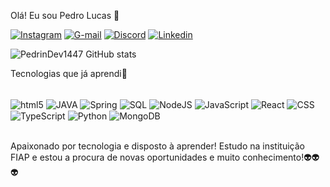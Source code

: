 Olá! Eu sou Pedro Lucas 🐺


[![Instagram](https://img.shields.io/badge/Instagram-E4405F?style=for-the-badge&logo=instagram&logoColor=white)](https://www.instagram.com/obz_pl.ap4/)
[![G-mail](https://img.shields.io/badge/Gmail-D14836?style=for-the-badge&logo=gmail&logoColor=white)](pedrolucas.bezerra16@gmail.com)
[![Discord](https://img.shields.io/badge/Discord-7289DA?style=for-the-badge&logo=discord&logoColor=white)](_pedrinbalatensa)
[![Linkedin](https://img.shields.io/badge/LinkedIn-0077B5?style=for-the-badge&logo=linkedin&logoColor=white)](https://www.linkedin.com/in/pedro-lucas-bezerra/)

![PedrinDev1447 GitHub stats](https://github-readme-stats.vercel.app/api?username=PedrinDev1447&show_icons=true&theme=dracula)

Tecnologias que já aprendi🚀

<div style="display: inline_block"><br/>
  <img align="center" alt="html5" src="https://img.shields.io/badge/HTML-239120?style=for-the-badge&logo=html5&logoColor=white"/>
  <img align="center" alt="JAVA" src="https://img.shields.io/badge/Java-ED8B00?style=for-the-badge&logo=openjdk&logoColor=white"/>
  <img align="center" alt="Spring" src="https://img.shields.io/badge/Spring-6DB33F?style=for-the-badge&logo=spring&logoColor=white"/>
  <img align="center" alt="SQL" src="https://img.shields.io/badge/MySQL-00000F?style=for-the-badge&logo=mysql&logoColor=white"/>
  <img align="center" alt="NodeJS" src="https://img.shields.io/badge/Node.js-43853D?style=for-the-badge&logo=node.js&logoColor=white"/>
  <img align="center" alt="JavaScript" src="https://img.shields.io/badge/JavaScript-323330?style=for-the-badge&logo=javascript&logoColor=F7DF1E"/>
  <img align="center" alt="React" src="https://img.shields.io/badge/React-20232A?style=for-the-badge&logo=react&logoColor=61DAFB"/>
  <img align="center" alt="CSS" src="https://img.shields.io/badge/CSS-239120?&style=for-the-badge&logo=css3&logoColor=white"/>
  <img align="center" alt="TypeScript" src="https://img.shields.io/badge/TypeScript-007ACC?style=for-the-badge&logo=typescript&logoColor=white"/>
  <img align="center" alt="Python" src="https://img.shields.io/badge/Python-3776AB?style=for-the-badge&logo=python&logoColor=white"/>
   <img align="center" alt="MongoDB" src="https://img.shields.io/badge/MongoDB-4EA94B?style=for-the-badge&logo=mongodb&logoColor=white"/>


</div><br/>

Apaixonado por tecnologia e disposto à aprender!
Estudo na instituição FIAP e estou a procura de novas oportunidades e muito conhecimento!👽👽👽

